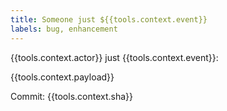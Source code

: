 ```yaml
---
title: Someone just ${{tools.context.event}}
labels: bug, enhancement
---
```


{{tools.context.actor}} just {{tools.context.event}}:

{{tools.context.payload}}

Commit: {{tools.context.sha}}
